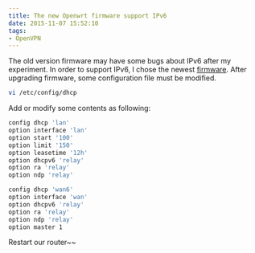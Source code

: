 ```yaml
---
title: The new Openwrt firmware support IPv6
date: 2015-11-07 15:52:10
tags:
- OpenVPN
---
```

The old version firmware may have some bugs about IPv6 after my experiment.
In order to support IPv6, I chose the newest [firmware](https://downloads.openwrt.org/snapshots/trunk/ar71xx/generic/).
After upgrading firmware, some configuration file must be modified.
```bash
vi /etc/config/dhcp
```
Add or modify some contents as following:
```bash
config dhcp 'lan'
option interface 'lan'
option start '100'
option limit '150'
option leasetime '12h'
option dhcpv6 'relay'
option ra 'relay'
option ndp 'relay'

config dhcp 'wan6'
option interface 'wan'
option dhcpv6 'relay'
option ra 'relay'
option ndp 'relay'
option master 1
```

Restart our router~~
